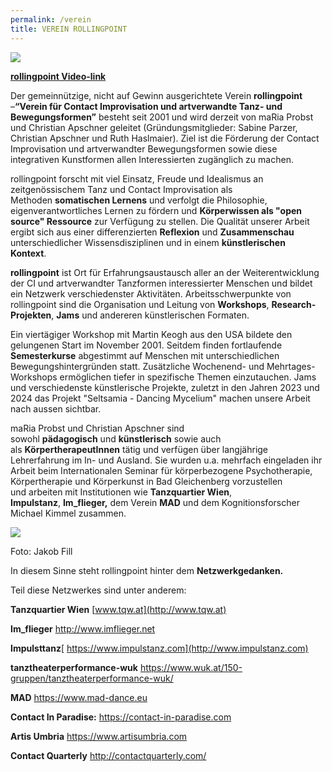 ```yaml
---
permalink: /verein
title: VEREIN ROLLINGPOINT
---
```

![](/assets/uploads/img_2335k.jpg)

**[rollingpoint Video-link](https://www.youtube.com/watch?v=kp3DqzN1Ldo)**

Der gemeinnützige, nicht auf Gewinn ausgerichtete Verein **rollingpoint** –**“Verein für Contact Improvisation und artverwandte Tanz- und Bewegungsformen”** besteht seit 2001 und wird derzeit von maRia Probst und Christian Apschner geleitet (Gründungsmitglieder: Sabine Parzer, Christian Apschner und Ruth Haslmaier). Ziel ist die Förderung der Contact Improvisation und artverwandter Bewegungsformen sowie diese integrativen Kunstformen allen Interessierten zugänglich zu machen.

rollingpoint forscht mit viel Einsatz, Freude und Idealismus an zeitgenössischem Tanz und Contact Improvisation als Methoden **somatischen Lernens** und verfolgt die Philosophie, eigenverantwortliches Lernen zu fördern und **Körperwissen als "open source" Ressource** zur Verfügung zu stellen. Die Qualität unserer Arbeit ergibt sich aus einer differenzierten **Reflexion** und **Zusammenschau** unterschiedlicher Wissensdisziplinen und in einem **künstlerischen Kontext**. 

**rollingpoint** ist Ort für Erfahrungsaustausch aller an der Weiterentwicklung der CI und artverwandter Tanzformen interessierter Menschen und bildet ein Netzwerk verschiedenster Aktivitäten. Arbeitsschwerpunkte von rollingpoint sind die Organisation und Leitung von **Workshops**, **Research-Projekten**, **Jams** und andereren künstlerischen Formaten.

Ein viertägiger Workshop mit Martin Keogh aus den USA bildete den gelungenen Start im November 2001. Seitdem finden fortlaufende **Semesterkurse** abgestimmt auf Menschen mit unterschiedlichen Bewegungshintergründen statt. Zusätzliche Wochenend- und Mehrtages-Workshops ermöglichen tiefer in spezifische Themen einzutauchen. Jams und verschiedenste künstlerische Projekte, zuletzt in den Jahren 2023 und 2024 das Projekt "Seltsamia - Dancing Mycelium" machen unsere Arbeit nach aussen sichtbar.

maRia Probst und Christian Apschner sind sowohl **pädagogisch** und **künstlerisch** sowie auch als **KörpertherapeutInnen** tätig und verfügen über langjährige Lehrerfahrung im In- und Ausland. Sie wurden u.a. mehrfach eingeladen ihr Arbeit beim Internationalen Seminar für körperbezogene Psychotherapie, Körpertherapie und Körperkunst in Bad Gleichenberg vorzustellen und arbeiten mit Institutionen wie **Tanzquartier Wien**, **Impulstanz**, **Im_flieger,** dem Verein **MAD** und dem Kognitionsforscher Michael Kimmel zusammen.

![](/assets/uploads/sundayka.jpg)

Foto: Jakob Fill

In diesem Sinne steht rollingpoint hinter dem **Netzwerkgedanken.**

Teil diese Netzwerkes sind unter anderem:

**Tanzquartier Wien** [www.tqw.at](http://www.tqw.at)

**Im_flieger** <http://www.imflieger.net>

**Impulsttanz**[ https://www.impulstanz.com](http://www.impulstanz.com)

**tanztheaterperformance-wuk** <https://www.wuk.at/150-gruppen/tanztheaterperformance-wuk/>

**MAD** <https://www.mad-dance.eu>

**Contact In Paradise:** <https://contact-in-paradise.com>

**Artis Umbria** <https://www.artisumbria.com>

**Contact Quarterly** <http://contactquarterly.com/>